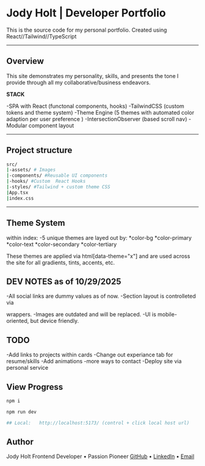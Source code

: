 # Jody Holt | Developer Portfolio

This is the source code for my personal portfolio. 
Created using React//Tailwind//TypeScript

---

## Overview

This site demonstrates my personality, skills, and presents the tone I provide through all my collaborative/business endeavors. 

**STACK**

-SPA with React (functonal components, hooks)
-TailwindCSS (custom tokens and theme system)
-Theme Engine (5 themes with automated color adaption per user preference )
-IntersectionObserver (based scroll nav)
-Modular component layout

---

## Project structure

```bash
src/
|-assets/ # Images
|-components/ #Reusable UI components 
|-hooks/ #Custom  React Hooks
|-styles/ #Tailwind + custom theme CSS
|App.tsx
|index.css

```

---

## Theme System

within index:
-5 unique themes are layed out by:
*color-bg 
*color-primary
*color-text
*color-secondary
*color-tertiary

These themes are applied via html[data-theme="x"] and are used across the site for all gradients, tints, accents, etc.


## DEV NOTES as of 10/29/2025

-All social links are dummy values as of now.
-Section layout is controlleted via <Section id="...."></Section> wrappers.
-Images are outdated and will be replaced. 
-UI is mobile-oriented, but device friendly. 


## TODO

-Add links to projects within cards
-Change out experiance tab for resume/skills
-Add animations
-more ways to contact
-Deploy site via personal service


## View Progress

```bash
npm i

npm run dev

## Local:   http://localhost:5173/ (control + click local host url)

```

## Author

Jody Holt
Frontend Developer • Passion Pioneer
[GitHub](https://github.com/Ricearoni1245) • [LinkedIn](https://www.linkedin.com/in/jody-holt-9b19b0256) • [Email](mailto:jholt1008@gmail.com)

